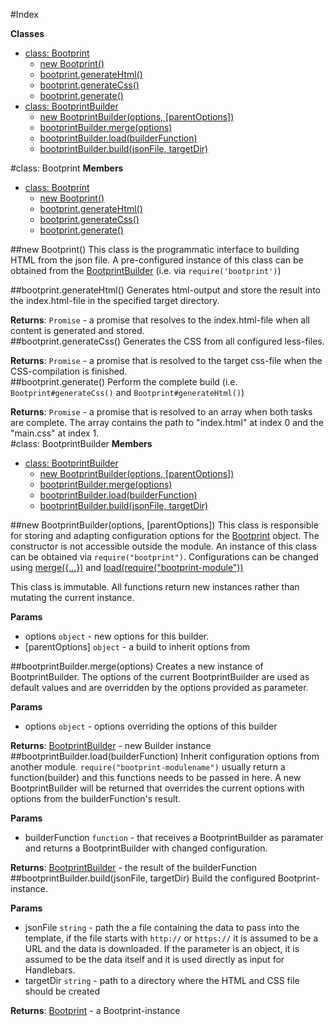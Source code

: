 #Index

**Classes**

* [class: Bootprint](#Bootprint)
  * [new Bootprint()](#new_Bootprint)
  * [bootprint.generateHtml()](#Bootprint#generateHtml)
  * [bootprint.generateCss()](#Bootprint#generateCss)
  * [bootprint.generate()](#Bootprint#generate)
* [class: BootprintBuilder](#BootprintBuilder)
  * [new BootprintBuilder(options, [parentOptions])](#new_BootprintBuilder)
  * [bootprintBuilder.merge(options)](#BootprintBuilder#merge)
  * [bootprintBuilder.load(builderFunction)](#BootprintBuilder#load)
  * [bootprintBuilder.build(jsonFile, targetDir)](#BootprintBuilder#build)
 
<a name="Bootprint"></a>
#class: Bootprint
**Members**

* [class: Bootprint](#Bootprint)
  * [new Bootprint()](#new_Bootprint)
  * [bootprint.generateHtml()](#Bootprint#generateHtml)
  * [bootprint.generateCss()](#Bootprint#generateCss)
  * [bootprint.generate()](#Bootprint#generate)

<a name="new_Bootprint"></a>
##new Bootprint()
This class is the programmatic interface to building HTML from the json
file. A pre-configured instance of this class can be obtained from
the [BootprintBuilder](#BootprintBuilder) (i.e. via `require('bootprint')`)

<a name="Bootprint#generateHtml"></a>
##bootprint.generateHtml()
Generates html-output and store the result into the index.html-file
in the specified target directory.

**Returns**: `Promise` - a promise that resolves to the index.html-file
when all content is generated and stored.  
<a name="Bootprint#generateCss"></a>
##bootprint.generateCss()
Generates the CSS from all configured less-files.

**Returns**: `Promise` - a promise that is resolved to the target css-file when
  the CSS-compilation is finished.  
<a name="Bootprint#generate"></a>
##bootprint.generate()
Perform the complete build (i.e. `Bootprint#generateCss()`
and `Bootprint#generateHtml()`)

**Returns**: `Promise` - a promise that is resolved to an array when both tasks are complete.
The array contains the path to "index.html" at index 0 and the "main.css" at index 1.  
<a name="BootprintBuilder"></a>
#class: BootprintBuilder
**Members**

* [class: BootprintBuilder](#BootprintBuilder)
  * [new BootprintBuilder(options, [parentOptions])](#new_BootprintBuilder)
  * [bootprintBuilder.merge(options)](#BootprintBuilder#merge)
  * [bootprintBuilder.load(builderFunction)](#BootprintBuilder#load)
  * [bootprintBuilder.build(jsonFile, targetDir)](#BootprintBuilder#build)

<a name="new_BootprintBuilder"></a>
##new BootprintBuilder(options, [parentOptions])
This class is responsible for storing and adapting configuration options
for the [Bootprint](#Bootprint) object. The constructor is not
accessible outside the module. An instance of this class can be obtained
via `require("bootprint")`. Configurations can be changed using
[merge({...})](#BootprintBuilder#merge) and [load(require("bootprint-module"))](#BootprintBuilder#load)

This class is immutable. All functions return new instances rather than mutating the current instance.

**Params**

- options `object` - new options for this builder.  
- \[parentOptions\] `object` - a build to inherit options from  

<a name="BootprintBuilder#merge"></a>
##bootprintBuilder.merge(options)
Creates a new instance of BootprintBuilder. The options of the current BootprintBuilder
are used as default values and are overridden by the options provided as parameter.

**Params**

- options `object` - options overriding the options of this builder  

**Returns**: [BootprintBuilder](#BootprintBuilder) - new Builder instance  
<a name="BootprintBuilder#load"></a>
##bootprintBuilder.load(builderFunction)
Inherit configuration options from another module.
`require("bootprint-modulename")` usually return a function(builder)
and this functions needs to be passed in here.
A new BootprintBuilder will be returned that overrides the current options
with options from the builderFunction's result.

**Params**

- builderFunction `function` - that receives a BootprintBuilder as paramater
 and returns a BootprintBuilder with changed configuration.  

**Returns**: [BootprintBuilder](#BootprintBuilder) - the result of the builderFunction  
<a name="BootprintBuilder#build"></a>
##bootprintBuilder.build(jsonFile, targetDir)
Build the configured Bootprint-instance.

**Params**

- jsonFile `string` - path the a file containing the data to pass into the template,
          if the file starts with `http://` or `https://` it is assumed to be a URL and the data
          is downloaded. If the parameter is an object, it is assumed to be the data itself and
          it is used directly as input for Handlebars.
- targetDir `string` - path to a directory where the HTML and CSS file should be created  

**Returns**: [Bootprint](#Bootprint) - a Bootprint-instance  
